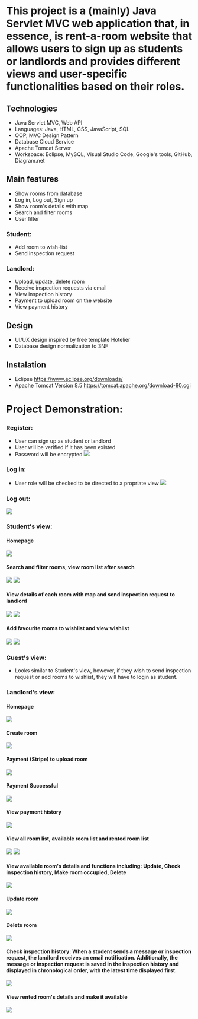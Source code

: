 # This project is a (mainly) Java Servlet MVC web application that, in essence, is rent-a-room website that allows users to sign up as students or landlords and provides different views and user-specific functionalities based on their roles.

## Technologies
- Java Servlet MVC, Web API
- Languages: Java, HTML, CSS, JavaScript, SQL
- OOP, MVC Design Pattern
- Database Cloud Service
- Apache Tomcat Server
- Workspace: Eclipse, MySQL, Visual Studio Code, Google's tools, GitHub, Diagram.net

## Main features
- Show rooms from database
- Log in, Log out, Sign up
- Show room's details with map
- Search and filter rooms
- User filter

### Student:
- Add room to wish-list
- Send inspection request

### Landlord:
- Upload, update, delete room
- Receive inspection requests via email
- View inspection history
- Payment to upload room on the website
- View payment history

## Design
- UI/UX design inspired by free template Hotelier 
- Database design normalization to 3NF

## Instalation
- Eclipse https://www.eclipse.org/downloads/
- Apache Tomcat Version 8.5 https://tomcat.apache.org/download-80.cgi

# Project Demonstration: 

### Register: 
- User can sign up as student or landlord
- User will be verified if it has been existed
- Password will be encrypted
![](https://github.com/JPhan1106/Hommie/blob/main/Register.jpg)
### Log in: 
- User role will be checked to be directed to a propriate view
![](https://github.com/JPhan1106/Hommie/blob/main/login.jpg)
### Log out: 
![](https://github.com/JPhan1106/Hommie/blob/main/logout.jpg)

### Student's view:
#### Homepage
![](https://github.com/JPhan1106/Hommie/blob/main/homepage-student.jpg)
#### Search and filter rooms, view room list after search
![](https://github.com/JPhan1106/Hommie/blob/main/Search.jpg)
![](https://github.com/JPhan1106/Hommie/blob/main/room-list.jpg)
#### View details of each room with map and send inspection request to landlord
![](https://github.com/JPhan1106/Hommie/blob/main/room%20details.jpg)
![](https://github.com/JPhan1106/Hommie/blob/main/Inspection%20sent%20success.jpg)
#### Add favourite rooms to wishlist and view wishlist
![](https://github.com/JPhan1106/Hommie/blob/main/wish-list.jpg)
![](https://github.com/JPhan1106/Hommie/blob/main/add%20to%20wishlist.jpg)

### Guest's view: 
- Looks similar to Student's view, however, if they wish to send inspection request or add rooms to wishlist, they will have to login as student. 

### Landlord's view: 
#### Homepage
![](https://github.com/JPhan1106/Hommie/blob/main/homepage%20-%20landlord.jpg)
#### Create room
![](https://github.com/JPhan1106/Hommie/blob/main/Create%20room.jpg)
#### Payment (Stripe) to upload room 
![](https://github.com/JPhan1106/Hommie/blob/main/landlord-payment.jpg)
#### Payment Successful
![](https://github.com/JPhan1106/Hommie/blob/main/landlord-payment-success.jpg)
#### View payment history
![](https://github.com/JPhan1106/Hommie/blob/main/payment-history.jpg)
#### View all room list, available room list and rented room list 
![](https://github.com/JPhan1106/Hommie/blob/main/landlord-room-list.jsp)
![](https://github.com/JPhan1106/Hommie/blob/main/rented-room-list.jsp)
#### View available room's details and functions including: Update, Check inspection history, Make room occupied, Delete
![](https://github.com/JPhan1106/Hommie/blob/main/Available%20room's%20details.jpg)
#### Update room
![](https://github.com/JPhan1106/Hommie/blob/main/Update%20room.jpg)
#### Delete room
![](https://github.com/JPhan1106/Hommie/blob/main/Delete%20Room.jpg)
#### Check inspection history: When a student sends a message or inspection request, the landlord receives an email notification. Additionally, the message or inspection request is saved in the inspection history and displayed in chronological order, with the latest time displayed first.
![](https://github.com/JPhan1106/Hommie/blob/main/Inspection%20request%20history.jpg)
#### View rented room's details and make it available
![](https://github.com/JPhan1106/Hommie/blob/main/Rented%20room's%20details.jpg)


